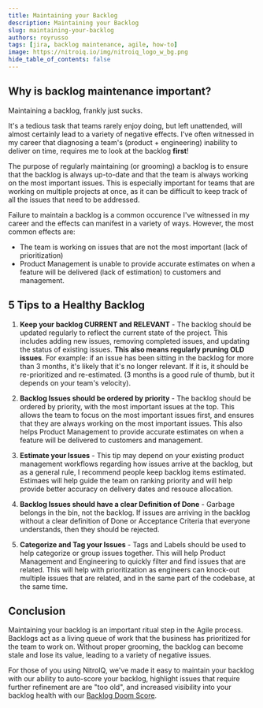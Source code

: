 ```yaml
---
title: Maintaining your Backlog
description: Maintaining your Backlog
slug: maintaining-your-backlog
authors: royrusso
tags: [jira, backlog maintenance, agile, how-to]
image: https://nitroiq.io/img/nitroiq_logo_w_bg.png
hide_table_of_contents: false
---
```


## Why is backlog maintenance important?

Maintaining a backlog, frankly just sucks.

It's a tedious task that teams rarely enjoy doing, but left unattended, will almost certainly lead to a variety of negative effects. I've often witnessed in my career that diagnosing a team's (product + engineering) inability to deliver on time, requires me to look at the backlog **first**!

The purpose of regularly maintaining (or grooming) a backlog is to ensure that the backlog is always up-to-date and that the team is always working on the most important issues. This is especially important for teams that are working on multiple projects at once, as it can be difficult to keep track of all the issues that need to be addressed.

Failure to maintain a backlog is a common occurence I've witnessed in my career and the effects can manifest in a variety of ways. However, the most common effects are:

- The team is working on issues that are not the most important (lack of prioritization)
- Product Management is unable to provide accurate estimates on when a feature will be delivered (lack of estimation) to customers and management.

## 5 Tips to a Healthy Backlog

1. **Keep your backlog CURRENT and RELEVANT** - The backlog should be updated regularly to reflect the current state of the project. This includes adding new issues, removing completed issues, and updating the status of existing issues. **This also means regularly pruning OLD issues**. For example: if an issue has been sitting in the backlog for more than 3 months, it's likely that it's no longer relevant. If it is, it should be re-prioritized and re-estimated. (3 months is a good rule of thumb, but it depends on your team's velocity).

2. **Backlog Issues should be ordered by priority** - The backlog should be ordered by priority, with the most important issues at the top. This allows the team to focus on the most important issues first, and ensures that they are always working on the most important issues. This also helps Product Management to provide accurate estimates on when a feature will be delivered to customers and management.

3. **Estimate your Issues** - This tip may depend on your existing product management workflows regarding how issues arrive at the backlog, but as a general rule, I recommend people keep backlog items estimated. Estimaes will help guide the team on ranking priority and will help provide better accuracy on delivery dates and resouce allocation.

4. **Backlog Issues should have a clear Definition of Done** - Garbage belongs in the bin, not the backlog. If issues are arriving in the backlog without a clear definition of Done or Acceptance Criteria that everyone understands, then they should be rejected.

5. **Categorize and Tag your Issues** - Tags and Labels should be used to help categorize or group issues together. This will help Product Management and Engineering to quickly filter and find issues that are related. This will help with prioritization as engineers can knock-out multiple issues that are related, and in the same part of the codebase, at the same time.

## Conclusion

Maintaining your backlog is an important ritual step in the Agile process. Backlogs act as a living queue of work that the business has prioritized for the team to work on. Without proper grooming, the backlog can become stale and lose its value, leading to a variety of negative issues.

For those of you using NitroIQ, we've made it easy to maintain your backlog with our ability to auto-score your backlog, highlight issues that require further refinement are are "too old", and increased visibility into your backlog health with our [Backlog Doom Score](https://nitroiq.io/docs/metrics/understanding-doom-score/).
